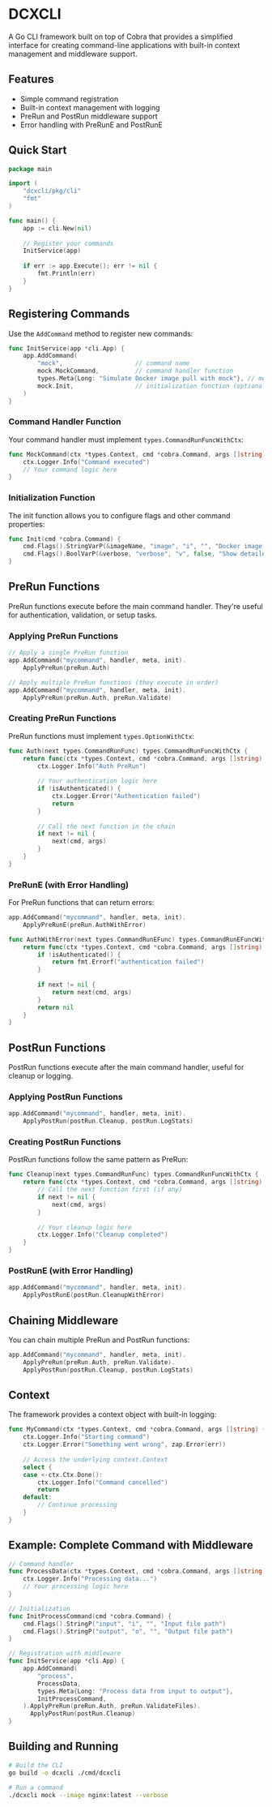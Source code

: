 # DCXCLI

A Go CLI framework built on top of Cobra that provides a simplified interface for creating command-line applications with built-in context management and middleware support.

## Features

- Simple command registration
- Built-in context management with logging
- PreRun and PostRun middleware support
- Error handling with PreRunE and PostRunE

## Quick Start

```go
package main

import (
    "dcxcli/pkg/cli"
    "fmt"
)

func main() {
    app := cli.New(nil)
    
    // Register your commands
    InitService(app)
    
    if err := app.Execute(); err != nil {
        fmt.Println(err)
    }
}
```

## Registering Commands

Use the `AddCommand` method to register new commands:

```go
func InitService(app *cli.App) {
    app.AddCommand(
        "mock",                    // command name
        mock.MockCommand,          // command handler function
        types.Meta{Long: "Simulate Docker image pull with mock"}, // metadata
        mock.Init,                 // initialization function (optional)
    )
}
```

### Command Handler Function

Your command handler must implement `types.CommandRunFuncWithCtx`:

```go
func MockCommand(ctx *types.Context, cmd *cobra.Command, args []string) {
    ctx.Logger.Info("Command executed")
    // Your command logic here
}
```

### Initialization Function

The init function allows you to configure flags and other command properties:

```go
func Init(cmd *cobra.Command) {
    cmd.Flags().StringVarP(&imageName, "image", "i", "", "Docker image name")
    cmd.Flags().BoolVarP(&verbose, "verbose", "v", false, "Show detailed logs")
}
```

## PreRun Functions

PreRun functions execute before the main command handler. They're useful for authentication, validation, or setup tasks.

### Applying PreRun Functions

```go
// Apply a single PreRun function
app.AddCommand("mycommand", handler, meta, init).
    ApplyPreRun(preRun.Auth)

// Apply multiple PreRun functions (they execute in order)
app.AddCommand("mycommand", handler, meta, init).
    ApplyPreRun(preRun.Auth, preRun.Validate)
```

### Creating PreRun Functions

PreRun functions must implement `types.OptionWithCtx`:

```go
func Auth(next types.CommandRunFunc) types.CommandRunFuncWithCtx {
    return func(ctx *types.Context, cmd *cobra.Command, args []string) {
        ctx.Logger.Info("Auth PreRun")
        
        // Your authentication logic here
        if !isAuthenticated() {
            ctx.Logger.Error("Authentication failed")
            return
        }
        
        // Call the next function in the chain
        if next != nil {
            next(cmd, args)
        }
    }
}
```

### PreRunE (with Error Handling)

For PreRun functions that can return errors:

```go
app.AddCommand("mycommand", handler, meta, init).
    ApplyPreRunE(preRun.AuthWithError)

func AuthWithError(next types.CommandRunEFunc) types.CommandRunEFuncWithCtx {
    return func(ctx *types.Context, cmd *cobra.Command, args []string) error {
        if !isAuthenticated() {
            return fmt.Errorf("authentication failed")
        }
        
        if next != nil {
            return next(cmd, args)
        }
        return nil
    }
}
```

## PostRun Functions

PostRun functions execute after the main command handler, useful for cleanup or logging.

### Applying PostRun Functions

```go
app.AddCommand("mycommand", handler, meta, init).
    ApplyPostRun(postRun.Cleanup, postRun.LogStats)
```

### Creating PostRun Functions

PostRun functions follow the same pattern as PreRun:

```go
func Cleanup(next types.CommandRunFunc) types.CommandRunFuncWithCtx {
    return func(ctx *types.Context, cmd *cobra.Command, args []string) {
        // Call the next function first (if any)
        if next != nil {
            next(cmd, args)
        }
        
        // Your cleanup logic here
        ctx.Logger.Info("Cleanup completed")
    }
}
```

### PostRunE (with Error Handling)

```go
app.AddCommand("mycommand", handler, meta, init).
    ApplyPostRunE(postRun.CleanupWithError)
```

## Chaining Middleware

You can chain multiple PreRun and PostRun functions:

```go
app.AddCommand("mycommand", handler, meta, init).
    ApplyPreRun(preRun.Auth, preRun.Validate).
    ApplyPostRun(postRun.Cleanup, postRun.LogStats)
```

## Context

The framework provides a context object with built-in logging:

```go
func MyCommand(ctx *types.Context, cmd *cobra.Command, args []string) {
    ctx.Logger.Info("Starting command")
    ctx.Logger.Error("Something went wrong", zap.Error(err))
    
    // Access the underlying context.Context
    select {
    case <-ctx.Ctx.Done():
        ctx.Logger.Info("Command cancelled")
        return
    default:
        // Continue processing
    }
}
```

## Example: Complete Command with Middleware

```go
// Command handler
func ProcessData(ctx *types.Context, cmd *cobra.Command, args []string) {
    ctx.Logger.Info("Processing data...")
    // Your processing logic here
}

// Initialization
func InitProcessCommand(cmd *cobra.Command) {
    cmd.Flags().StringP("input", "i", "", "Input file path")
    cmd.Flags().StringP("output", "o", "", "Output file path")
}

// Registration with middleware
func InitService(app *cli.App) {
    app.AddCommand(
        "process",
        ProcessData,
        types.Meta{Long: "Process data from input to output"},
        InitProcessCommand,
    ).ApplyPreRun(preRun.Auth, preRun.ValidateFiles).
      ApplyPostRun(postRun.Cleanup)
}
```

## Building and Running

```bash
# Build the CLI
go build -o dcxcli ./cmd/dcxcli

# Run a command
./dcxcli mock --image nginx:latest --verbose
```